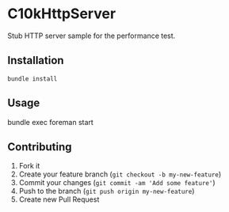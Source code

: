 # C10kHttpServer

Stub HTTP server sample for the performance test.

## Installation

    bundle install

## Usage

  bundle exec foreman start

## Contributing

1. Fork it
2. Create your feature branch (`git checkout -b my-new-feature`)
3. Commit your changes (`git commit -am 'Add some feature'`)
4. Push to the branch (`git push origin my-new-feature`)
5. Create new Pull Request
